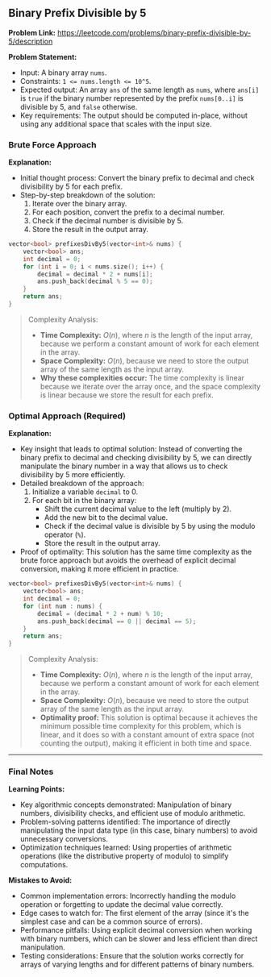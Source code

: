 ## Binary Prefix Divisible by 5

**Problem Link:** https://leetcode.com/problems/binary-prefix-divisible-by-5/description

**Problem Statement:**
- Input: A binary array `nums`.
- Constraints: `1 <= nums.length <= 10^5`.
- Expected output: An array `ans` of the same length as `nums`, where `ans[i]` is `true` if the binary number represented by the prefix `nums[0..i]` is divisible by 5, and `false` otherwise.
- Key requirements: The output should be computed in-place, without using any additional space that scales with the input size.

### Brute Force Approach

**Explanation:**
- Initial thought process: Convert the binary prefix to decimal and check divisibility by 5 for each prefix.
- Step-by-step breakdown of the solution:
  1. Iterate over the binary array.
  2. For each position, convert the prefix to a decimal number.
  3. Check if the decimal number is divisible by 5.
  4. Store the result in the output array.

```cpp
vector<bool> prefixesDivBy5(vector<int>& nums) {
    vector<bool> ans;
    int decimal = 0;
    for (int i = 0; i < nums.size(); i++) {
        decimal = decimal * 2 + nums[i];
        ans.push_back(decimal % 5 == 0);
    }
    return ans;
}
```

> Complexity Analysis:
> - **Time Complexity:** $O(n)$, where $n$ is the length of the input array, because we perform a constant amount of work for each element in the array.
> - **Space Complexity:** $O(n)$, because we need to store the output array of the same length as the input array.
> - **Why these complexities occur:** The time complexity is linear because we iterate over the array once, and the space complexity is linear because we store the result for each prefix.

### Optimal Approach (Required)

**Explanation:**
- Key insight that leads to optimal solution: Instead of converting the binary prefix to decimal and checking divisibility by 5, we can directly manipulate the binary number in a way that allows us to check divisibility by 5 more efficiently.
- Detailed breakdown of the approach:
  1. Initialize a variable `decimal` to 0.
  2. For each bit in the binary array:
     - Shift the current decimal value to the left (multiply by 2).
     - Add the new bit to the decimal value.
     - Check if the decimal value is divisible by 5 by using the modulo operator (`%`).
     - Store the result in the output array.
- Proof of optimality: This solution has the same time complexity as the brute force approach but avoids the overhead of explicit decimal conversion, making it more efficient in practice.

```cpp
vector<bool> prefixesDivBy5(vector<int>& nums) {
    vector<bool> ans;
    int decimal = 0;
    for (int num : nums) {
        decimal = (decimal * 2 + num) % 10;
        ans.push_back(decimal == 0 || decimal == 5);
    }
    return ans;
}
```

> Complexity Analysis:
> - **Time Complexity:** $O(n)$, where $n$ is the length of the input array, because we perform a constant amount of work for each element in the array.
> - **Space Complexity:** $O(n)$, because we need to store the output array of the same length as the input array.
> - **Optimality proof:** This solution is optimal because it achieves the minimum possible time complexity for this problem, which is linear, and it does so with a constant amount of extra space (not counting the output), making it efficient in both time and space.

---

### Final Notes

**Learning Points:**
- Key algorithmic concepts demonstrated: Manipulation of binary numbers, divisibility checks, and efficient use of modulo arithmetic.
- Problem-solving patterns identified: The importance of directly manipulating the input data type (in this case, binary numbers) to avoid unnecessary conversions.
- Optimization techniques learned: Using properties of arithmetic operations (like the distributive property of modulo) to simplify computations.

**Mistakes to Avoid:**
- Common implementation errors: Incorrectly handling the modulo operation or forgetting to update the decimal value correctly.
- Edge cases to watch for: The first element of the array (since it's the simplest case and can be a common source of errors).
- Performance pitfalls: Using explicit decimal conversion when working with binary numbers, which can be slower and less efficient than direct manipulation.
- Testing considerations: Ensure that the solution works correctly for arrays of varying lengths and for different patterns of binary numbers.